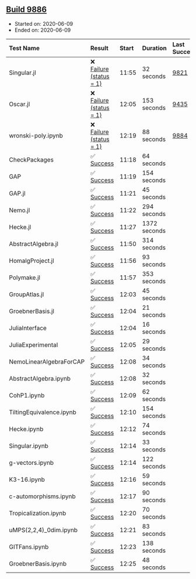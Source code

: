 ## [Build 9886](https://oscarci.mathematik.uni-kl.de/job/oscar/9886/)

* Started on: 2020-06-09
* Ended on: 2020-06-09

| Test Name    | Result | Start | Duration | Last Success | First Failure |
|:-------------|:-------|:------|:---------|:-------------|:--------------|
| Singular.jl | ❌ [Failure (status = 1)](https://oscarci.mathematik.uni-kl.de/job/oscar/9886/artifact/logs/build-9886/Singular.jl.log) | 11:55 | 32 seconds | [9821](https://oscarci.mathematik.uni-kl.de/job/oscar/9821/) | [9822](https://oscarci.mathematik.uni-kl.de/job/oscar/9822/) |
| Oscar.jl | ❌ [Failure (status = 1)](https://oscarci.mathematik.uni-kl.de/job/oscar/9886/artifact/logs/build-9886/Oscar.jl.log) | 12:05 | 153 seconds | [9435](https://oscarci.mathematik.uni-kl.de/job/oscar/9435/) | [9436](https://oscarci.mathematik.uni-kl.de/job/oscar/9436/) |
| wronski-poly.ipynb | ❌ [Failure (status = 1)](https://oscarci.mathematik.uni-kl.de/job/oscar/9886/artifact/logs/build-9886/wronski-poly.ipynb.log) | 12:19 | 88 seconds | [9884](https://oscarci.mathematik.uni-kl.de/job/oscar/9884/) | [9885](https://oscarci.mathematik.uni-kl.de/job/oscar/9885/) |
| CheckPackages | ✅ [Success](https://oscarci.mathematik.uni-kl.de/job/oscar/9886/artifact/logs/build-9886/CheckPackages.log) | 11:18 | 64 seconds |  |  |
| GAP | ✅ [Success](https://oscarci.mathematik.uni-kl.de/job/oscar/9886/artifact/logs/build-9886/GAP.log) | 11:19 | 154 seconds |  |  |
| GAP.jl | ✅ [Success](https://oscarci.mathematik.uni-kl.de/job/oscar/9886/artifact/logs/build-9886/GAP.jl.log) | 11:21 | 45 seconds |  |  |
| Nemo.jl | ✅ [Success](https://oscarci.mathematik.uni-kl.de/job/oscar/9886/artifact/logs/build-9886/Nemo.jl.log) | 11:22 | 294 seconds |  |  |
| Hecke.jl | ✅ [Success](https://oscarci.mathematik.uni-kl.de/job/oscar/9886/artifact/logs/build-9886/Hecke.jl.log) | 11:27 | 1372 seconds |  |  |
| AbstractAlgebra.jl | ✅ [Success](https://oscarci.mathematik.uni-kl.de/job/oscar/9886/artifact/logs/build-9886/AbstractAlgebra.jl.log) | 11:50 | 314 seconds |  |  |
| HomalgProject.jl | ✅ [Success](https://oscarci.mathematik.uni-kl.de/job/oscar/9886/artifact/logs/build-9886/HomalgProject.jl.log) | 11:56 | 93 seconds |  |  |
| Polymake.jl | ✅ [Success](https://oscarci.mathematik.uni-kl.de/job/oscar/9886/artifact/logs/build-9886/Polymake.jl.log) | 11:57 | 353 seconds |  |  |
| GroupAtlas.jl | ✅ [Success](https://oscarci.mathematik.uni-kl.de/job/oscar/9886/artifact/logs/build-9886/GroupAtlas.jl.log) | 12:03 | 45 seconds |  |  |
| GroebnerBasis.jl | ✅ [Success](https://oscarci.mathematik.uni-kl.de/job/oscar/9886/artifact/logs/build-9886/GroebnerBasis.jl.log) | 12:04 | 21 seconds |  |  |
| JuliaInterface | ✅ [Success](https://oscarci.mathematik.uni-kl.de/job/oscar/9886/artifact/logs/build-9886/JuliaInterface.log) | 12:04 | 16 seconds |  |  |
| JuliaExperimental | ✅ [Success](https://oscarci.mathematik.uni-kl.de/job/oscar/9886/artifact/logs/build-9886/JuliaExperimental.log) | 12:05 | 29 seconds |  |  |
| NemoLinearAlgebraForCAP | ✅ [Success](https://oscarci.mathematik.uni-kl.de/job/oscar/9886/artifact/logs/build-9886/NemoLinearAlgebraForCAP.log) | 12:08 | 34 seconds |  |  |
| AbstractAlgebra.ipynb | ✅ [Success](https://oscarci.mathematik.uni-kl.de/job/oscar/9886/artifact/logs/build-9886/AbstractAlgebra.ipynb.log) | 12:08 | 32 seconds |  |  |
| CohP1.ipynb | ✅ [Success](https://oscarci.mathematik.uni-kl.de/job/oscar/9886/artifact/logs/build-9886/CohP1.ipynb.log) | 12:09 | 62 seconds |  |  |
| TiltingEquivalence.ipynb | ✅ [Success](https://oscarci.mathematik.uni-kl.de/job/oscar/9886/artifact/logs/build-9886/TiltingEquivalence.ipynb.log) | 12:10 | 154 seconds |  |  |
| Hecke.ipynb | ✅ [Success](https://oscarci.mathematik.uni-kl.de/job/oscar/9886/artifact/logs/build-9886/Hecke.ipynb.log) | 12:12 | 74 seconds |  |  |
| Singular.ipynb | ✅ [Success](https://oscarci.mathematik.uni-kl.de/job/oscar/9886/artifact/logs/build-9886/Singular.ipynb.log) | 12:14 | 33 seconds |  |  |
| g-vectors.ipynb | ✅ [Success](https://oscarci.mathematik.uni-kl.de/job/oscar/9886/artifact/logs/build-9886/g-vectors.ipynb.log) | 12:14 | 122 seconds |  |  |
| K3-16.ipynb | ✅ [Success](https://oscarci.mathematik.uni-kl.de/job/oscar/9886/artifact/logs/build-9886/K3-16.ipynb.log) | 12:16 | 59 seconds |  |  |
| c-automorphisms.ipynb | ✅ [Success](https://oscarci.mathematik.uni-kl.de/job/oscar/9886/artifact/logs/build-9886/c-automorphisms.ipynb.log) | 12:17 | 90 seconds |  |  |
| Tropicalization.ipynb | ✅ [Success](https://oscarci.mathematik.uni-kl.de/job/oscar/9886/artifact/logs/build-9886/Tropicalization.ipynb.log) | 12:20 | 70 seconds |  |  |
| uMPS(2,2,4)_0dim.ipynb | ✅ [Success](https://oscarci.mathematik.uni-kl.de/job/oscar/9886/artifact/logs/build-9886/uMPS-2-2-4-_0dim.ipynb.log) | 12:21 | 83 seconds |  |  |
| GITFans.ipynb | ✅ [Success](https://oscarci.mathematik.uni-kl.de/job/oscar/9886/artifact/logs/build-9886/GITFans.ipynb.log) | 12:23 | 138 seconds |  |  |
| GroebnerBasis.ipynb | ✅ [Success](https://oscarci.mathematik.uni-kl.de/job/oscar/9886/artifact/logs/build-9886/GroebnerBasis.ipynb.log) | 12:25 | 48 seconds |  |  |
